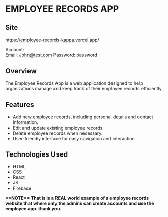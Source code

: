 # EMPLOYEE RECORDS APP

## Site
https://employee-records-kappa.vercel.app/

Account:
<br />
Email: John@test.com
Password: password

## Overview
The Employee Records App is a web application designed to help organizations manage and keep track of their employee records efficiently.

## Features
- Add new employee records, including personal details and contact information.
- Edit and update existing employee records.
- Delete employee records when necessary.
- User-friendly interface for easy navigation and interaction.

## Technologies Used
- HTML
- CSS
- React
- JS
- Firebase

<b>
  **NOTE** That is is a REAL world example of a employee records website that where only the admins can create accounts and use the employee app. thank you.
<b>
